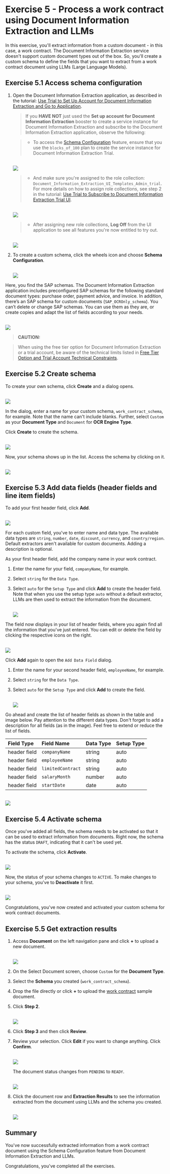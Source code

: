 # Exercise 5 - Process a work contract using Document Information Extraction and LLMs

In this exercise, you'll extract information from a custom document - in this case, a work contract. The Document Information Extraction service doesn't support custom document types out of the box. So, you'll create a custom schema to define the fields that you want to extract from a work contract document using LLMs (Large Language Models).

## Exercise 5.1 Access schema configuration

1. Open the Document Information Extraction application, as described in the tutorial: [Use Trial to Set Up Account for Document Information Extraction and Go to Application](https://developers.sap.com/tutorials/cp-aibus-dox-booster-app.html).


    >If you **HAVE NOT** just used the **Set up account for Document Information Extraction** booster to create a service instance for Document Information Extraction and subscribe to the Document Information Extraction application, observe the following:

    >- To access the [Schema Configuration](https://help.sap.com/viewer/5fa7265b9ff64d73bac7cec61ee55ae6/SHIP/en-US/3c7862e30fc2488ea95f58f1d77e424e.html) feature, ensure that you use the `blocks_of_100` plan to create the service instance for Document Information Extraction Trial.

    <br>![](/exercises/ex5/images/plan.png)


    >- And make sure you're assigned to the role collection: `Document_Information_Extraction_UI_Templates_Admin_trial`. For more details on how to assign role collections, see step 2 in the tutorial: [Use Trial to Subscribe to Document Information Extraction Trial UI](https://developers.sap.com/tutorials/cp-aibus-dox-ui-sub.html).

    <br>![](/exercises/ex5/images/roles.png)


    >- After assigning new role collections, **Log Off** from the UI application to see all features you're now entitled to try out.

    <br>![](/exercises/ex5/images/log-off.png)


2. To create a custom schema, click the wheels icon and choose **Schema Configuration**.

    <br>![](/exercises/ex5/images/access-schema-configuration.png)

Here, you find the SAP schemas. The Document Information Extraction application includes preconfigured SAP schemas for the following standard document types: purchase order, payment advice, and invoice. In addition, there’s an SAP schema for custom documents (`SAP_OCROnly_schema`). You can’t delete or change SAP schemas. You can use them as they are, or create copies and adapt the list of fields according to your needs.

<br>![](/exercises/ex5/images/sap-schemas.png)


>**CAUTION:**

>When using the free tier option for Document Information Extraction or a trial account, be aware of the technical limits listed in [Free Tier Option and Trial Account Technical Constraints](https://help.sap.com/docs/document-information-extraction/document-information-extraction/free-tier-option-and-trial-account-technical-constraints).



## Exercise 5.2 Create schema

To create your own schema, click **Create** and a dialog opens.

<br>![](/exercises/ex5/images/create-schema.png)

In the dialog, enter a name for your custom schema, `work_contract_schema`, for example. Note that the name can't include blanks. Further, select `Custom` as your **Document Type** and `Document` for **OCR Engine Type**.

Click **Create** to create the schema.

<br>![](/exercises/ex5/images/create-schema-dialog.png)

Now, your schema shows up in the list. Access the schema by clicking on it.

<br>![](/exercises/ex5/images/access-schema.png)



## Exercise 5.3 Add data fields (header fields and line item fields)

To add your first header field, click **Add**.

<br>![](/exercises/ex5/images/add-field.png)

For each custom field, you've to enter name and data type. The available data types are `string`, `number`, `date`, `discount`, `currency`, and `country/region`. Default extractors aren't available for custom documents. Adding a description is optional.

As your first header field, add the company name in your work contract.

1. Enter the name for your field, `companyName`, for example.

2. Select `string` for the `Data Type`.

3. Select `auto` for the `Setup Type` and click **Add** to create the header field. Note that when you use the setup type `auto` without a default extractor, LLMs are then used to extract the information from the document.

    <br>![](/exercises/ex5/images/add-name.png)

The field now displays in your list of header fields, where you again find all the information that you've just entered. You can edit or delete the field by clicking the respective icons on the right.

<br>![](/exercises/ex5/images/added-name.png)

Click **Add** again to open the `Add Data Field` dialog.

1. Enter the name for your second header field, `employeeName`, for example.

2. Select `string` for the `Data Type`.

3. Select `auto` for the `Setup Type` and click **Add** to create the field.

    <br>![](/exercises/ex5/images/add-address.png)

Go ahead and create the list of header fields as shown in the table and image below. Pay attention to the different data types. Don't forget to add a description for all fields (as in the image). Feel free to extend or reduce the list of fields.

|  Field Type		    |  Field Name           | Data Type     | Setup Type   
|  :------------------- |  :-------------------	| :----------   | :----------    
|  header field         |  `companyName`        | string        | auto       
|  header field         |  `employeeName`       | string        | auto
|  header field         |  `limitedContract`    | string        | auto           
|  header field         |  `salaryMonth`        | number        | auto       
|  header field         |  `startDate`          | date          | auto       
             

<br>![](/exercises/ex5/images/all-fields.png)



## Exercise 5.4 Activate schema

Once you've added all fields, the schema needs to be activated so that it can be used to extract information from documents. Right now, the schema has the status `DRAFT`, indicating that it can't be used yet.

To activate the schema, click **Activate**.

<br>![](/exercises/ex5/images/activate.png)

Now, the status of your schema changes to `ACTIVE`. To make changes to your schema, you've to **Deactivate** it first.

<br>![](/exercises/ex5/images/active.png)

Congratulations, you've now created and activated your custom schema for work contract documents.



## Exercise 5.5 Get extraction results

1.  Access **Document** on the left navigation pane and click **+** to upload a new document.

    <br>![](/exercises/ex5/images/add-document.png)

2. On the Select Document screen, choose `Custom` for the **Document Type**.

3. Select the **Schema** you created (`work_contract_schema`).

4. Drop the file directly or click **+** to upload the [work contract](https://github.com/SAP-samples/teched2023-AI284v/blob/main/exercises/ex5/files/work_contract.pdf) sample document.

5. Click **Step 2**.

    <br>![](/exercises/ex5/images/upload.png)

6. Click **Step 3** and then click **Review**.

7. Review your selection. Click **Edit** if you want to change anything. Click **Confirm**.

    <br>![](/exercises/ex5/images/review.png)

    The document status changes from `PENDING` to `READY`.

    <br>![](/exercises/ex5/images/ready.png)

8. Click the document row and **Extraction Results** to see the information extracted from the document using LLMs and the schema you created.

    <br>![](/exercises/ex5/images/results.png)



## Summary

You've now successfully extracted information from a work contract document using the Schema Configuration feature from Document Information Extraction and LLMs.

Congratulations, you've completed all the exercises.
